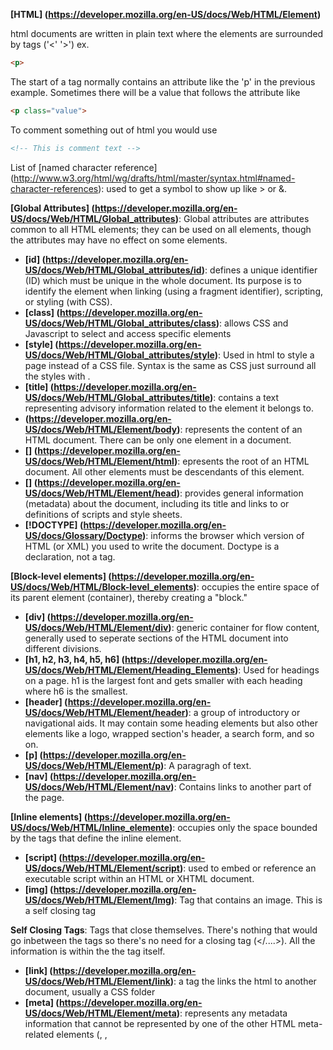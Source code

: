 **[HTML] (https://developer.mozilla.org/en-US/docs/Web/HTML/Element)**

html documents are written in plain text where the elements are surrounded by tags ('<' '>') ex. 
```html
<p>
```
The start of a tag normally contains an attribute like the 'p' in the previous example. Sometimes there will be a value that follows the attribute like 
```html
<p class="value">
```
To comment something out of html you would use 
```html
<!-- This is comment text -->
```


List of [named character reference] (http://www.w3.org/html/wg/drafts/html/master/syntax.html#named-character-references): used to get a symbol to show up like > or &.


**[Global Attributes] (https://developer.mozilla.org/en-US/docs/Web/HTML/Global_attributes)**: Global attributes are attributes common to all HTML elements; they can be used on all elements, though the attributes may have no effect on some elements.

* **[id] (https://developer.mozilla.org/en-US/docs/Web/HTML/Global_attributes/id)**: defines a unique identifier (ID) which must be unique in the whole document. Its purpose is to identify the element when linking (using a fragment identifier), scripting, or styling (with CSS).
* **[class] (https://developer.mozilla.org/en-US/docs/Web/HTML/Global_attributes/class)**: allows CSS and Javascript to select and access specific elements
* **[style] (https://developer.mozilla.org/en-US/docs/Web/HTML/Global_attributes/style)**: Used in html to style a page instead of a CSS file. Syntax is the same as CSS just surround all the styles with <style> </style>.
* **[title] (https://developer.mozilla.org/en-US/docs/Web/HTML/Global_attributes/title)**: contains a text representing advisory information related to the element it belongs to.
* **<body> (https://developer.mozilla.org/en-US/docs/Web/HTML/Element/body)**: represents the content of an HTML document. There can be only one <body> element in a document.
* **[<html>] (https://developer.mozilla.org/en-US/docs/Web/HTML/Element/html)**: epresents the root of an HTML document. All other elements must be descendants of this element.
* **[<head>] (https://developer.mozilla.org/en-US/docs/Web/HTML/Element/head)**: provides general information (metadata) about the document, including its title and links to or definitions of scripts and style sheets.
* **[!DOCTYPE] (https://developer.mozilla.org/en-US/docs/Glossary/Doctype)**: informs the browser which version of HTML (or XML) you used to write the document. Doctype is a declaration, not a tag.


**[Block-level elements] (https://developer.mozilla.org/en-US/docs/Web/HTML/Block-level_elements)**: occupies the entire space of its parent element (container), thereby creating a "block."

* **[div] (https://developer.mozilla.org/en-US/docs/Web/HTML/Element/div)**: generic container for flow content, generally used to seperate sections of the HTML document into different divisions.
* **[h1, h2, h3, h4, h5, h6] (https://developer.mozilla.org/en-US/docs/Web/HTML/Element/Heading_Elements)**: Used for headings on a page. h1 is the largest font and gets smaller with each heading where h6 is the smallest.
* **[header] (https://developer.mozilla.org/en-US/docs/Web/HTML/Element/header)**: a group of introductory or navigational aids. It may contain some heading elements but also other elements like a logo, wrapped section's header, a search form, and so on.
* **[p] (https://developer.mozilla.org/en-US/docs/Web/HTML/Element/p)**: A paragragh of text.
* **[nav] (https://developer.mozilla.org/en-US/docs/Web/HTML/Element/nav)**: Contains links to another part of the page.



**[Inline elements] (https://developer.mozilla.org/en-US/docs/Web/HTML/Inline_elemente)**: occupies only the space bounded by the tags that define the inline element.

* **[script] (https://developer.mozilla.org/en-US/docs/Web/HTML/Element/script)**: used to embed or reference an executable script within an HTML or XHTML document.
* **[img] (https://developer.mozilla.org/en-US/docs/Web/HTML/Element/Img)**: Tag that contains an image. This is a self closing tag


**Self Closing Tags**: Tags that close themselves. There's nothing that would go inbetween the tags so there's no need for a closing tag (</....>). All the information is within the the tag itself.

* **[link] (https://developer.mozilla.org/en-US/docs/Web/HTML/Element/link)**: a tag the links the html to another document, usually a CSS folder
* **[meta] (https://developer.mozilla.org/en-US/docs/Web/HTML/Element/meta)**: represents any metadata information that cannot be represented by one of the other HTML meta-related elements (<base>, <link>, <script>, <style> or <title>).
